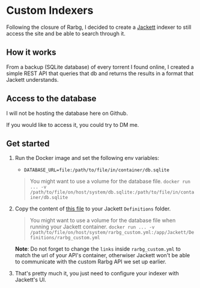 # Custom Indexers

Following the closure of Rarbg, I decided to create a [Jackett](https://github.com/Jackett/Jackett) indexer to still access the site and be able to search through it.

## How it works

From a backup (SQLite database) of every torrent I found online, I created a simple REST API that queries that db and returns the results in a format that Jackett understands.

## Access to the database

I will not be hosting the database here on Github.

If you would like to access it, you could try to DM me.

## Get started

1. Run the Docker image and set the following env variables:

    - `DATABASE_URL=file:/path/to/file/in/container/db.sqlite`

    > You might want to use a volume for the database file. `docker run ... -v /path/to/file/on/host/system/db.sqlite:/path/to/file/in/container/db.sqlite`

2. Copy the content of [this file](./packages/rarbg/rarbg_custom.yml) to your Jackett `Definitions` folder.

    > You might want to use a volume for the database file when running your Jackett container. `docker run ... -v /path/to/file/on/host/system/rarbg_custom.yml:/app/Jackett/Definitions/rarbg_custom.yml`

    **Note**: Do not forget to change the `links` inside `rarbg_custom.yml` to match the url of your API's container, otherwiser Jackett won't be able to communicate with the custom Rarbg API we set up earlier.

3. That's pretty much it, you just need to configure your indexer with Jackett's UI.
